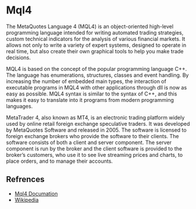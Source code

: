 # Mql4
The MetaQuotes Language 4 (MQL4) is an object-oriented high-level programming language intended for writing automated trading strategies, custom technical indicators for the analysis of various financial markets. It allows not only to write a variety of expert systems, designed to operate in real time, but also create their own graphical tools to help you make trade decisions.

MQL4 is based on the concept of the popular programming language C++. The language has enumerations, structures, classes and event handling. By increasing the number of embedded main types, the interaction of executable programs in MQL4 with other applications through dll is now as easy as possible. MQL4 syntax is similar to the syntax of C++, and this makes it easy to translate into it programs from modern programming languages.

MetaTrader 4, also known as MT4, is an electronic trading platform widely used by online retail foreign exchange speculative traders. It was developed by MetaQuotes Software and released in 2005. The software is licensed to foreign exchange brokers who provide the software to their clients. The software consists of both a client and server component. The server component is run by the broker and the client software is provided to the broker’s customers, who use it to see live streaming prices and charts, to place orders, and to manage their accounts.

## Refrences
- [Mql4 Documation](https://docs.mql4.com/basis)
- [Wikipedia](https://en.wikipedia.org/wiki/MetaTrader_4)

